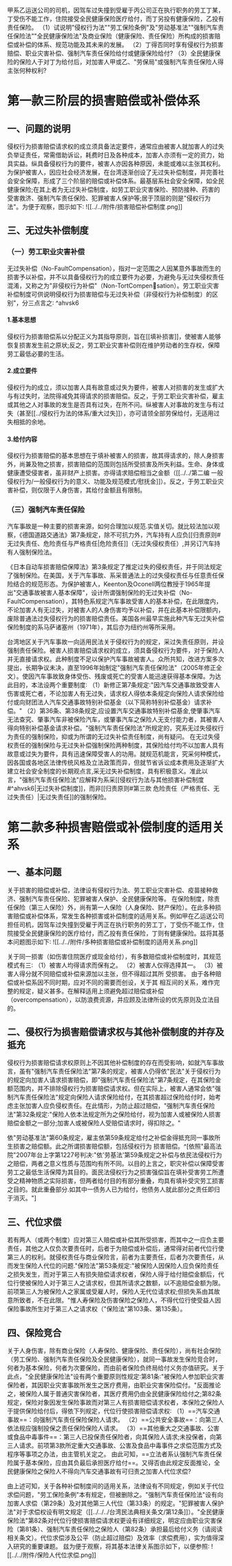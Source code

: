 甲系乙运送公司的司机，因驾车过失撞到受雇于丙公司正在执行职务的劳工丁某，丁受伤不能工作，住院接受全民健康保险医疗给付，而丁另投有健康保险，乙投有责任保险。
（1）试说明"侵权行为法""劳工保险条例"及"劳动基准法""强制汽车责任保险法""全民健康保险法"及商业保险（健康保险、责任保险）所构成的损害赔偿或补偿的体系、规范功能及其未来的发展。
（2）丁得否同时享有侵权行为损害赔偿、职业灾害补偿、强制汽车责任保险给付或健康保险给付?
（3）全民健康保险的保险人于对丁为给付后，对加害人甲或乙、"劳保局"或强制汽车责任保险人得主张何种权利?

# 第一款三阶层的损害赔偿或补偿体系

## 一、问题的说明

侵权行为损害赔偿请求权的成立须具备法定要件，通常应由被害人就加害人的过失负举证责任，常需借助诉讼，耗费时日及各种成本，加害人亦须有一定的资力，始具实益。纵具备侵权行为的要件，被害人亦因各种原因，未能或难以主张其权利。为保护被害人，因应社会经济发展，在台湾逐渐创设了无过失补偿制度，并完善社会安全保障，形成了三个阶层的赔偿或补偿体系。最基层系社会安全保障，如全民健康保险;在其上者为无过失补偿制度，如劳工职业灾害保险、预防接种、药害的受害救济、强制汽车责任保险、犯罪被害人保护等;居于顶层的则是"侵权行为法"。为便于观察，图示如下∶
![[../../附件/损害赔偿补偿制度.png]]

## 三、无过失补偿制度

### （一）劳工职业灾害补偿

无过失补偿（No-FaultCompensation），指对一定范围之人因某意外事故而生的损害予以补偿，并不以具备侵权行为的成立要件为必要，为避免与无过失侵权责任混淆，又称之为"非侵权行为补偿"（Non-TortCompensation）。劳工职业灾害补偿制度可供说明侵权行为损害赔偿与无过失补偿（非侵权行为补偿制度）的区别"，分三点言之∶ ^ahvsk6

#### 1.基本思想

侵权行为损害赔偿系以分配正义为其指导原则，旨在[[填补损害]]，使被害人能够恢复损害发生前之原状;反之，劳工职业灾害补偿则在维护劳动者的生存权，保障劳工最低必要的生活。

#### 2.成立要件

侵权行为的成立，须以加害人具有故意或过失为要件，被害人对损害的发生或扩大与有过失时，法院得减免其得请求的损害赔偿。反之，于劳工职业灾害补偿，雇主或其他之人对事故的发生是否具有过失，在所不问。纵被害人对事故的发生与有过失（甚至[[../侵权行为法的体系/重大过失]]），亦可请领全部劳保给付，无适用过失相抵的余地。

#### 3.给付内容

侵权行为损害赔偿的基本思想在于填补被害人的损害，故其得请求的，除人身损害外，尚兼及物之损害，损害赔偿的范围则包括所受损害及所失利益。生命、身体或健康遭受侵害者，虽非财产上损害。亦得请求赔偿相当之金额（[[../../第二编 一般侵权行为/一般侵权行为的意义、功能及规范模式/慰抚金]]）。反之，于劳工职业灾害补偿，则仅限于人身伤害，其给付金额且有限制。

### （三）强制汽车责任保险

汽车事故是一种主要的损害来源，如何合理加以规范.实值关切。就比较法加以观察，《德国道路交通法》第7条规定，除不可抗力外，汽车持有人应负[[归责原则#无过失责任、危险责任与严格责任|危险责任]]（无过失侵权责任）,并另订汽车持有人强制保险法。

《日本自动车损害赔偿保障法》第3条规定了推定过失的侵权责任，并于同法规定了强制保险。在美国，关于汽车事故、系采普通法上的过失侵权责任与任意责任保险结合的规范形态。为保护被害人，Keenton及Oconell两位教授于1965年提出"交通事故被害人基本保障"，设计所谓强制保险的无过失补偿（No-FaultCompensation），其特色系规定汽车事故受害人的基本补偿，在此限度内，不论加害人有无过失，对被害人的人身伤害均予以补偿，并在此基本补偿限额内，废除普通法过失侵权行为的损害赔偿责任。美国各州最早实施此种汽车无过失补偿保险制度的系马萨诸塞州（1971年），其后亦为纽约州等所采用。

台湾地区关于汽车事故一向适用民法关于侵权行为的规定，采过失责任原则，并设强制责任保险。被害人损害赔偿请求权的成立，须具备侵权行为要件，对于保险人并无直接请求权。此种制度不足以保护汽车事故被害人。众所共知，改进方案多次提出，长期争议未决，直至1996年始制定"强制汽车责任保险法"（2005年修正全文）。使因汽车事故致身体受伤、残废或死亡的受害人能迅速获得基本保障。为达此目的，本法设两个重要制度∶
（1）新修正第7条规定∶"因汽车交通事故致受害人伤害或死亡者，不论加害人有无过失，请求权人得依本条规定向保险人请求保险给付或向财团法人汽车交通事故特别补偿基金（以下简称特别补偿基金）请求补偿。"
（2）第36条、第38条规定,应设置汽车交通事故特别补偿基金,使肇事汽车无法查究、肇事汽车非被保险汽车，或肇事汽车之保险人无支付能力者，其被害人得向特别补偿基金请求补偿。"强制汽车责任保险法"所规定的，究系无过失侵权行为责任的强制保险，抑或为所谓的无过失补偿责任制度，尚有疑问。
在无过失侵权责任的强制保险与无过失补偿强制保险两种制度，其保险给付均不以加害人具有故意或过失为要件，具有迅速保障受害人的功用。就规范机能言，究采何种模式，因各国或各地区法律传统风格及立法政策而异，但就节省诉讼成本费用及逐渐扩大建立社会安全制度的长期观点言,采无过失补偿制度，具有积极意义。准此以言，"强制汽车责任保险法"应解释为系采[[侵权行为法与其他损害补偿制度#^ahvsk6|无过失补偿制度]]，而非[[归责原则#第三款 危险责任（严格责任、无过失责任）|无过失责任]]的强制保险。

# 第二款多种损害赔偿或补偿制度的适用关系

## 一、基本问题

关于损害的赔偿或补偿，法律设有侵权行为法、劳工职业灾害补偿、疫苗接种救济、强制汽车责任保险、犯罪被害人保护、全民健康保险等。
在保险制度，除责任保险（第三人保险）外，尚有第一人保险（人身保险、财产保险）。在此多种损害赔偿或补偿体系，常发生各种损害或补偿制度的适用关系。例如甲在乙运送公司担任司机，因驾车过失撞到受雇于丙正在执行职务的劳工丁，丁受伤不能工作，住院接受全民健康保险的医疗给付，而乙投有责任保险，丁则有健康保险。兹将其基本问题图示如下∶
![[../../附件/多种损害赔偿或补偿制度的适用关系.png]]

关于同一损害（如伤害住院医疗或现金给付），有多数赔偿或补偿制度时，其规范模式有三∶
（1）被害人均得请求而保有之。
（2）被害人仅得选择其一。
（3）被害人得分就不同赔偿或补偿来源加以主张，但不得超过其所
受损害。
由于各种赔偿或补偿系因不同时期，应对不同的需要而创设，关于其
相互间的关系，难作完整的规定，疑义甚多。在解释适用上须避免超过赔偿或补偿（overcompensation），以防浪费资源，并应顾及法律所设的优先原则及立法目的。

## 二、侵权行为损害赔偿请求权与其他补偿制度的并存及抵充

侵权行为损害赔偿请求权原则上不因其他补偿制度的存在而受影响，如就汽车事故言，虽有"强制汽车责任保险法"第7条的规定，被害人仍得依"民法"关于侵权行为的规定向加害人请求损害赔偿，即"强制汽车责任保险法"第7条规定，在其保险金额范围内，并不排除侵权行为损害赔偿请求权。但在实际上，被害人通常会依"强制汽车责任保险法"规定向保险人请求保险给付，在其损害超过保险给付时，始考虑主张加害人应负侵权责任。在此情形，为防止超过赔偿，"强制汽车责任保险法"第32条规定∶"保险人依本法规定所为之保险给付，视为加害人或被保险人损害赔偿金额之一部分;加害人或被保险人受赔偿请求时，得扣除之。"

依"劳动基准法"第60条规定，雇主依第59条规定给付之补偿金得抵充同一事故所生损害之赔偿额。此之所谓损害赔偿额，包括侵权行为
损害赔偿。^[依照"最高法院"2007年台上字第1227号判决∶"依'劳基法'第59条规定之补偿与依民法侵权行为之赔偿，两者之意义性质与范围均有所不同。以目的上言之，职灾补偿以保障受害劳工之最低生活保障为其目的。面民法侵权行为之损害强偿旨在填补受害劳工所遭受之精神物质之实际损害，但两者给付目的有部分重叠，均具有填补受灾劳工损害之目的。就此重叠部分.如其中一债务人已为给付，他债务人就此部分之责任即归于消灭。"]

## 三、代位求偿

若有两人（或两个制度）应对第三人赔偿或补偿其所受损害，而其中之一应负主要责任，其他之人仅负次要责任时，后者于为赔偿或补偿后，通常得对前者代位行使第三人的权利。就侵权责任与商业保险言，前者为主要责任，后者为次要责任，从而发生保险人代位的问题."保险法"第53条规定∶"被保险人因保险人应负保险责任之损失发生，而对于第三人有损失赔偿请求权者，保险人得于给付赔偿金额后，代位行使被保险人对于第三人之请求权，但其所请求之数额，以不逾赔偿金额为限。前项第三人为被保险人之家属或受雇人时，保险人无代位请求权;但损失系由其故意所致者，不在此限。"惟人寿保险及伤害保险之保险人，不得代位行使受益人因保险事故所生对于第三人之请求权（"保险法"第103条、第135条）。

## 四、保险竞合

关于人身伤害，除有商业保险（人寿保险、健康保险、责任保险），尚有社会保险（劳工保险、强制汽车责任保险及全民健康保险），就同一事故发生保险竞合时，何者为基本保险，何者为次要保险，而由前者保险负终局给付义务亦值研究。关于此点，"全民健康保险法"设有两个重要原则性规定∶第81条∶"被保险人参加职业灾害保险者，其因职业灾害事故所发生之医疗费用，由职业灾害保险偿付。"反面推论之，被保险人属于普通灾害保险者，其医疗费用仍由全民健康保险给付之;第82条规定，保险对象因发生保险事故而对第三人有损害赔偿请求权者，本保险之保险人于提供保险给付后，得依下列规定，代位行使损害赔偿请求权∶
（1）==汽车交通事故==：向强制汽车责任保险保险人请求。
（2）==公共安全事故==：向第三人依法规应强制投保之责任保险保险人请求。
（3）==其他重大之交通事故、公害或食品中毒事件==：第三人已投保责任保险者，向其保险人请求;未投保者，向第三人请求。前项第3款所定重大交通事故、公害及食品中毒事件之求偿范围方式及程序等事项之办法，由主管机关定之。
由此可知，==立法者系认强制汽车责任保险属于基本保险，应由其负最后承担医疗给付==。又得否由此规定反面推论，全民健康保险之保险人不得向汽车交通事故有可归责之加害人代位求偿?

由上述可知，关于各种补偿制度间的适用关系，法律设有不同规定，例如关于代位求偿问题，"劳工保险条例"本有规定，但被删除之。"强制汽车责任保险法"设有向加害人求偿（第29条）及对其他第三人代位（第33条）的规定。"犯罪被害人保护法"对于求偿权设有明文规定（[[../../../台湾民法典相关条文/第12条]]）。"全民健康保险法"第82条对代位行使损害赔偿请求权更设有详细规定，明定应由职业灾害保险（第81条）、强制汽车责任保险之保险人（第82条）承担最后给付义务（请阅读相关条文）。代位求偿涉及公平（防止超过赔偿）及效率（求偿费用），实为值得深入研究的重要课题。
兹为便于观察，将其基本法律关系图示如下，以便参照∶
![[../../附件/保险人代位求偿.png]]

